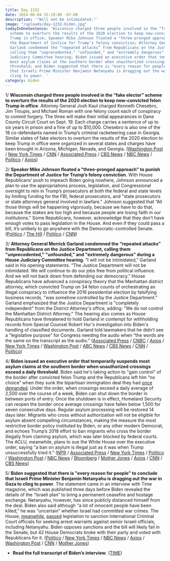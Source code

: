 ```yaml
---
title: Day 1232
date: 2024-06-04 15:19:00 -07:00
description: '"Will not be intimidated."'
image: "/uploads/day-1232-biden.jpg"
todayInOneSentence: 'Wisconsin charged three people involved in the “fake elector”
  scheme to overturn the results of the 2020 election to keep now-convicted felon
  Trump in office; Speaker Mike Johnson floated a "three-pronged approach" to punish
  the Department of Justice for Trump’s felony conviction; Attorney General Merrick
  Garland condemned the “repeated attacks” from Republicans on the Justice Department,
  calling them "unprecedented," "unfounded," and "extremely dangerous" during a House
  Judiciary Committee hearing; Biden issued an executive order that temporarily suspends
  most asylum claims at the southern border when unauthorized crossings exceed a daily
  threshold; and Biden suggested that there is "every reason for people" to conclude
  that Israeli Prime Minister Benjamin Netanyahu is dragging out the war in Gaza to
  cling to power. '
category: biden
---
```


1/ **Wisconsin charged three people involved in the “fake elector” scheme to overturn the results of the 2020 election to keep now-convicted felon Trump in office**. Attorney General Josh Kaul charged Kenneth Chesebro, Jim Troupis, and Michael Roman with one felony count each of conspiracy to commit forgery. The three will make their initial appearances in Dane County Circuit Court on Sept. 19. Each charge carries a sentence of up to six years in prison and a fine of up to $10,000. Chesebro is also one of the 18 co-defendants named in Trump’s criminal racketeering case in Georgia. Similar slates of fake electors to overturn the results of the 2020 election to keep Trump in office were organized in several states and charges have been brought in Arizona, Michigan, Nevada, and Georgia. ([Washington Post](https://www.washingtonpost.com/politics/2024/06/04/wisconsin-charges-2020-trump-electors/) / [New York Times](https://www.nytimes.com/2024/06/04/us/politics/wisconsin-charges-3-trump-allies-in-fake-electors-scheme.html) / [CNN](https://www.cnn.com/2024/06/04/politics/wisconsin-2020-fake-electors-scheme/) / [Associated Press](https://apnews.com/article/wisconsin-fake-electors-trump-2020-charges-77d00919fc8d8e07438076610090a9b1) / [CBS News](https://www.cbsnews.com/news/wisconsin-fake-elector-trump-allies-charged/) / [NBC News](https://www.nbcnews.com/politics/2024-election/key-trump-allies-charged-fake-electors-scheme-wisconsin-rcna155395) / [Politico](https://www.politico.com/news/2024/06/04/trump-operatives-charged-wisconsin-2020-election-00161436) / [Axios](https://www.axios.com/2024/06/04/kenneth-chesebro-wisconsin-2020-election-trump))

2/ **Speaker Mike Johnson floated a "three-pronged approach" to punish the Department of Justice for Trump’s felony conviction**. With House Republicans’ push to impeach Biden going nowhere, Johnson announced a plan to use the appropriations process, legislation, and Congressional oversight to rein in Trump’s prosecutors at both the federal and state levels by limiting funding for the FBI, federal prosecutors, and "state prosecutors or state attorneys general involved in lawfare." Johnson suggested that “All those things will be happening vigorously, because we have to do that, because the stakes are too high and because people are losing faith in our institutions." Some Republicans, however, acknowledge that they don’t have enough votes to pass legislation in the House. And even if they could pass a bill, it’s unlikely to go anywhere with the Democratic-controlled Senate. ([Politico](https://www.politico.com/live-updates/2024/06/04/congress/garland-tears-into-house-gop-00161425) / [The Hill](https://thehill.com/homenews/house/4702914-speaker-johnson-justice-system-trump-conviction/) / [Politico](https://www.politico.com/news/2024/06/04/house-republicans-trump-biden-revenge-plan-00160993) / [CNN](https://www.cnn.com/politics/live-news/house-judiciary-committee-merrick-garland-testify-2024/h_8698b0ff294c6b4b0c2b446e720e5ecc))

3/ **Attorney General Merrick Garland condemned the “repeated attacks” from Republicans on the Justice Department, calling them "unprecedented," "unfounded," and "extremely dangerous" during a House Judiciary Committee hearing**. “I will not be intimidated,” Garland said in his opening statements. “The Justice Department will not be intimidated. We will continue to do our jobs free from political influence. And we will not back down from defending our democracy.” House Republicans have advanced a conspiracy theory that the Manhattan district attorney, which convicted Trump on 34 felon counts of orchestrating an illegal conspiracy to influence the 2016 presidential election by falsifying business records, "was somehow controlled by the Justice Department." Garland emphasized that the Justice Department is "completely independent" from the District Attorney's office, adding: "We do not control the Manhattan District Attorney." The hearing also comes as House Republicans have threatened to hold Garland in contempt for withholding records from Special Counsel Robert Hur's investigation into Biden's handling of classified documents. Garland told lawmakers that he didn’t see a “legislative purpose” for Congress needing the audio when “the words are the same on the transcript as the audio.” ([Associated Press](https://apnews.com/article/merrick-garland-congress-republicans-justice-department-02ed2ff53f75e3ed9bc955f9f15d87bb) / [CNBC](https://www.cnbc.com/2024/06/04/merrick-garland-house-republicans-doj-trump-verdict-trump.html) / [Axios](https://www.axios.com/2024/06/04/merrick-garland-testimony-contempt-biden-doj) / [New York Times](https://www.nytimes.com/2024/06/04/us/politics/garland-republicans-justice-department.html) / [Washington Post](https://www.washingtonpost.com/national-security/2024/06/04/merrick-garland-testimony-judiciary-fbi-trump/) / [ABC News](https://abcnews.go.com/Politics/attorney-general-merrick-garland-rebuke-false-narratives-department/story?id=110793118) / [CBS News](https://www.cbsnews.com/news/attorney-general-merrick-garland-fbi-director-christopher-wray-testify-congress/) / [CNN](https://www.cnn.com/politics/live-news/house-judiciary-committee-merrick-garland-testify-2024/index.html) / [Politico](https://www.politico.com/live-updates/2024/06/04/congress/garland-no-legislative-purpose-for-hur-audio-00161573))

4/ **Biden issued an executive order that temporarily suspends most asylum claims at the southern border when unauthorized crossings exceed a daily threshold**. Biden said he's taking action to "gain control" of the border after convicted felon Trump and the Republicans left him “no choice” when they sunk the bipartisan immigration deal they had [once demanded](https://whatthefuckjusthappenedtoday.com/2024/02/07/day-1114/#3-senate-republicans-blocked-the-118). Under the order, when crossings exceed a daily average of 2,500 over the course of a week, Biden can shut down the border in between ports of entry. Once the shutdown is in effect, Homeland Security can reopen the border once average crossings have fallen below 1,500 for seven consecutive days. Regular asylum processing will be restored 14 days later. Migrants who cross without authorization will not be eligible for asylum absent compelling circumstances, making the measure the most restrictive border policy instituted by Biden, or any other modern Democrat, and echoes Trump’s 2018 effort to ban migrants who cross the border illegally from claiming asylum, which was later blocked by federal courts. The ACLU, meanwhile, plans to sue the White House over the executive order, saying "a ban on asylum is illegal just as it was when Trump unsuccessfully tried it." ([NPR](https://www.npr.org/2024/06/04/nx-s1-4991917/biden-executive-order-asylum-migration-border) / [Associated Press](https://apnews.com/article/biden-asylum-migration-immigration-mexico-border-dec5f83b468b5795479bf1f5e49799d5) / [New York Times](https://www.nytimes.com/2024/06/04/us/politics/biden-executive-order-border-asylum.html) / [Politico](https://www.politico.com/news/2024/06/04/biden-border-close-executive-action-migrants-00161483) / [Washington Post](https://www.washingtonpost.com/immigration/2024/06/04/biden-announce-new-asylum-cap-bid-deter-illegal-crossings/) / [NBC News](https://www.nbcnews.com/politics/white-house/biden-signs-executive-order-shutting-southern-border-rcna155426) / [Bloomberg](https://www.bloomberg.com/news/articles/2024-06-04/biden-moves-to-seal-border-in-bid-to-avoid-surge-before-election?sref=MIBMEEoj) / [Mother Jones](https://www.motherjones.com/politics/2024/06/biden-announces-new-border-crackdown-asylum-trump-ban/) / [Axios](https://www.axios.com/2024/06/04/aclu-sue-biden-border-executive-order) / [CNN](https://www.cnn.com/politics/live-news/biden-executive-order-immigration-06-04-24/index.html) / [CBS News](https://www.cbsnews.com/news/biden-executive-order-immigration-border-asylum/))

5/ **Biden suggested that there is "every reason for people" to conclude that Israeli Prime Minister Benjamin Netanyahu is dragging out the war in Gaza to cling to power**. The statement came in an interview with Time magazine, which was published three days before Biden revealed the details of the “Israeli plan” to bring a permanent ceasefire and hostage exchange. Netanyahu, however, has since publicly distanced himself from the deal. Biden also said although “a lot of innocent people have been killed,” he was “uncertain” whether Israel had committed war crimes. The House, [meanwhile](https://www.axios.com/2024/06/04/icc-sanctions-vote-house-passes), [passed](https://abcnews.go.com/Politics/house-republicans-pass-bill-sanction-icc-seeks-arrest/story?id=110826493) legislation to sanction International Criminal Court officials for seeking arrest warrants against senior Israeli officials, including Netanyahu. Biden opposes sanctions and the bill will likely fail in the Senate, but 42 House Democrats broke with their party and voted with Republicans for it. ([Politico](https://www.politico.com/news/2024/06/04/biden-netanyahu-hamas-war-00161414) / [New York Times](https://www.nytimes.com/live/2024/06/04/world/israel-gaza-war-hamas) / [NBC News](https://www.nbcnews.com/politics/white-house/biden-netanyahu-israel-hamas-war-rcna155386) / [Axios](https://www.axios.com/2024/06/04/biden-israel-netanyahu-gaza-time-interview) / [Washington Post](https://www.washingtonpost.com/world/2024/06/04/israel-hamas-war-news-gaza-palestine/) / [CNN](https://www.cnn.com/2024/06/04/politics/biden-hints-netanyahu-is-dragging-out-gaza-war-for-political-survival/index.html) / [Mother Jones](https://www.motherjones.com/politics/2024/06/biden-suggests-netanyahu-may-be-dragging-out-war-for-political-gain/))

* **Read the full transcript of Biden’s interview**. ([TIME](https://time.com/6984968/joe-biden-transcript-2024-interview/))
